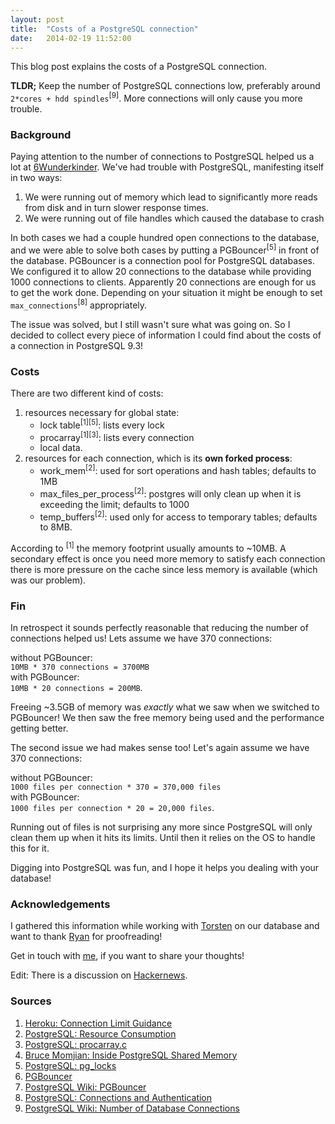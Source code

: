```yaml
---
layout: post
title:  "Costs of a PostgreSQL connection"
date:   2014-02-19 11:52:00
---
```


This blog post explains the costs of a PostgreSQL connection. 

__TLDR;__ Keep the number of PostgreSQL connections low, preferably around `2*cores + hdd spindles`<sup>\[9\]</sup>. More connections will only cause you more trouble.

### Background

Paying attention to the number of connections to PostgreSQL helped us a lot at [6Wunderkinder](http://www.6wunderkinder.com). We've had trouble with PostgreSQL, manifesting itself in two ways:

1. We were running out of memory which lead to significantly more reads from disk and in turn slower response times.
1. We were running out of file handles which caused the database to crash

In both cases we had a couple hundred open connections to the database, and we were able to solve both cases by putting a PGBouncer<sup>\[5\]</sup> in front of the database.
PGBouncer is a connection pool for PostgreSQL databases. We configured it to allow 20 connections to the database while providing 1000 connections to clients. Apparently 20 connections are enough for us to get the work done. Depending on your situation it might be enough to set `max_connections`<sup>\[8\]</sup> appropriately.

The issue was solved, but I still wasn't sure what was going on. So I decided to collect every piece of information I could find about the costs of a connection in PostgreSQL 9.3!

### Costs

There are two different kind of costs: 

1. resources necessary for global state:
   * lock table<sup>\[1\]</sup><sup>\[5\]</sup>: lists every lock
   * procarray<sup>\[1\]</sup><sup>\[3\]</sup>: lists every connection
   * local data.
1. resources for each connection, which is its __own forked process__:
   * work\_mem<sup>\[2\]</sup>: used for sort operations and hash tables; defaults to 1MB
   * max\_files\_per\_process<sup>\[2\]</sup>: postgres will only clean up when it is exceeding the limit; defaults to 1000
   * temp\_buffers<sup>\[2\]</sup>: used only for access to temporary tables; defaults to 8MB.

According to <sup>\[1\]</sup> the memory footprint usually amounts to ~10MB. 
A secondary effect is once you need more memory to satisfy each connection there is more pressure on the cache since less memory is available (which was our problem).

### Fin

In retrospect it sounds perfectly reasonable that reducing the number of connections helped us! Lets assume we have 370 connections: 

without PGBouncer:<br/>
`10MB * 370 connections = 3700MB`<br/>
with PGBouncer:<br/>
`10MB * 20 connections = 200MB`.

Freeing ~3.5GB of memory was _exactly_ what we saw when we switched to PGBouncer! We then saw the free memory being used and the performance getting better.

The second issue we had makes sense too! Let's again assume we have 370 connections:

without PGBouncer:<br/>
`1000 files per connection * 370 = 370,000 files`<br/>
with PGBouncer:<br/>
`1000 files per connection * 20 = 20,000 files`.

Running out of files is not surprising any more since PostgreSQL will only clean them up when it hits its limits. Until then it relies on the OS to handle this for it.  

Digging into PostgreSQL was fun, and I hope it helps you dealing with your database!

### Acknowledgements 

I gathered this information while working with [Torsten](http://torsten.io) on our database and want to thank [Ryan](https://twitter.com/itchyankles) for proofreading!

Get in touch with [me](/about), if you want to share your thoughts!


Edit: There is a discussion on [Hackernews](https://news.ycombinator.com/item?id=7263696).

### Sources

1. [Heroku: Connection Limit Guidance](https://postgres.heroku.com/blog/past/2013/11/22/connection\_limit\_guidance/)<br />
2. [PostgreSQL: Resource Consumption](http://www.postgresql.org/docs/9.3/static/runtime-config-resource.html)<br />
3. [PostgreSQL: procarray.c](http://doxygen.postgresql.org/procarray_8c_source.html)<br />
4. [Bruce Momjian:  Inside PostgreSQL Shared Memory](http://www.slideshare.net/PostgresOpen/inside-shmem)<br />
5. [PostgreSQL: pg\_locks](http://www.postgresql.org/docs/9.3/static/view-pg-locks.html)<br />
6. [PGBouncer](http://pgfoundry.org/projects/pgbouncer/)<br />
7. [PostgreSQL Wiki: PGBouncer](http://wiki.postgresql.org/wiki/PgBouncer)<br />
8. [PostgreSQL: Connections and Authentication](http://www.postgresql.org/docs/9.3/static/runtime-config-connection.html#GUC-MAX-CONNECTIONS)
9. [PostgreSQL Wiki: Number of Database Connections](http://wiki.postgresql.org/wiki/Number_Of_Database_Connections)<br/>

